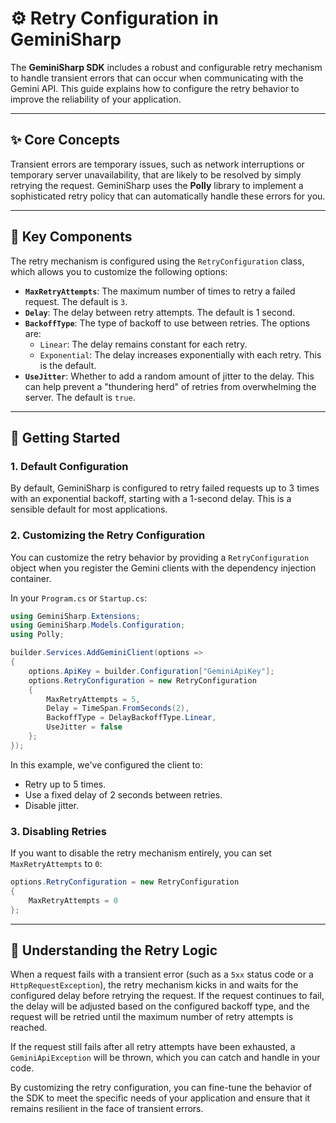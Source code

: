 # ⚙️ Retry Configuration in GeminiSharp

The **GeminiSharp SDK** includes a robust and configurable retry mechanism to handle transient errors that can occur when communicating with the Gemini API. This guide explains how to configure the retry behavior to improve the reliability of your application.

---

## ✨ Core Concepts

Transient errors are temporary issues, such as network interruptions or temporary server unavailability, that are likely to be resolved by simply retrying the request. GeminiSharp uses the **Polly** library to implement a sophisticated retry policy that can automatically handle these errors for you.

---

## 🔑 Key Components

The retry mechanism is configured using the `RetryConfiguration` class, which allows you to customize the following options:

*   **`MaxRetryAttempts`**: The maximum number of times to retry a failed request. The default is `3`.
*   **`Delay`**: The delay between retry attempts. The default is 1 second.
*   **`BackoffType`**: The type of backoff to use between retries. The options are:
    *   `Linear`: The delay remains constant for each retry.
    *   `Exponential`: The delay increases exponentially with each retry. This is the default.
*   **`UseJitter`**: Whether to add a random amount of jitter to the delay. This can help prevent a "thundering herd" of retries from overwhelming the server. The default is `true`.

---

## 🚀 Getting Started

### 1. Default Configuration

By default, GeminiSharp is configured to retry failed requests up to 3 times with an exponential backoff, starting with a 1-second delay. This is a sensible default for most applications.

### 2. Customizing the Retry Configuration

You can customize the retry behavior by providing a `RetryConfiguration` object when you register the Gemini clients with the dependency injection container.

In your `Program.cs` or `Startup.cs`:

```csharp
using GeminiSharp.Extensions;
using GeminiSharp.Models.Configuration;
using Polly;

builder.Services.AddGeminiClient(options =>
{
    options.ApiKey = builder.Configuration["GeminiApiKey"];
    options.RetryConfiguration = new RetryConfiguration
    {
        MaxRetryAttempts = 5,
        Delay = TimeSpan.FromSeconds(2),
        BackoffType = DelayBackoffType.Linear,
        UseJitter = false
    };
});
```

In this example, we've configured the client to:
*   Retry up to 5 times.
*   Use a fixed delay of 2 seconds between retries.
*   Disable jitter.

### 3. Disabling Retries

If you want to disable the retry mechanism entirely, you can set `MaxRetryAttempts` to `0`:

```csharp
options.RetryConfiguration = new RetryConfiguration
{
    MaxRetryAttempts = 0
};
```

---

## 📖 Understanding the Retry Logic

When a request fails with a transient error (such as a `5xx` status code or a `HttpRequestException`), the retry mechanism kicks in and waits for the configured delay before retrying the request. If the request continues to fail, the delay will be adjusted based on the configured backoff type, and the request will be retried until the maximum number of retry attempts is reached.

If the request still fails after all retry attempts have been exhausted, a `GeminiApiException` will be thrown, which you can catch and handle in your code.

By customizing the retry configuration, you can fine-tune the behavior of the SDK to meet the specific needs of your application and ensure that it remains resilient in the face of transient errors.
